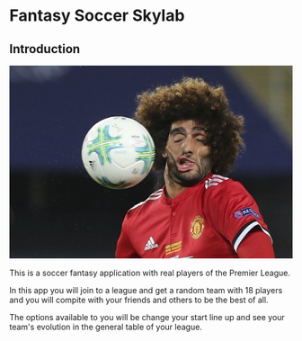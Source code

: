 # Fantasy Soccer Skylab

## Introduction

![Fellaini](images/fellaini.jpeg)

This is a soccer fantasy application with real players of the Premier League.

In this app you will join to a league and get a random team with 18 players and you will compite with your friends and others to be the best of all. 

The options available to you will be change your start line up and see your team's evolution in the general table of your league.




